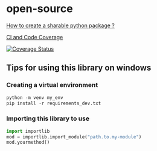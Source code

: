 # open-source

[How to create a sharable python package ?](https://towardsdatascience.com/build-your-first-open-source-python-project-53471c9942a7)

[CI and Code Coverage](https://towardsdatascience.com/10-steps-to-set-up-your-python-project-for-success-14ff88b5d13)

[![Coverage Status](https://coveralls.io/repos/github/jkalwar/open-source/badge.svg?branch=master)](https://coveralls.io/github/jkalwar/open-source?branch=master)

## Tips for using this library on windows

### Creating a virtual environment

```python
python -m venv my_env
pip install -r requirements_dev.txt
```

### Importing this library to use

```python
import importlib
mod = importlib.import_module("path.to.my-module")
mod.yourmethod()
```